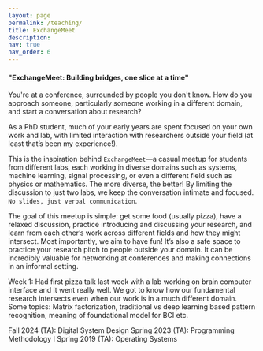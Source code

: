 ```yaml
---
layout: page
permalink: /teaching/
title: ExchangeMeet
description: 
nav: true
nav_order: 6
---
```


#### "ExchangeMeet: Building bridges, one slice at a time"

 

You're at a conference, surrounded by people you don't know. How do you approach someone, particularly someone working in a different domain, and start a conversation about research?

As a PhD student, much of your early years are spent focused on your own work and lab, with limited interaction with researchers outside your field (at least that’s been my experience!).

This is the inspiration behind `ExchangeMeet`—a casual meetup for students from different labs, each working in diverse domains such as systems, machine learning, signal processing, or even a different field such as physics or mathematics. The more diverse, the better! By limiting the discussion to just two labs, we keep the conversation intimate and focused. `No slides, just verbal communication`.

The goal of this meetup is simple: get some food (usually pizza), have a relaxed discussion, practice introducing and discussing your research, and learn from each other’s work across different fields and how they might intersect. Most importantly, we aim to have fun! It’s also a safe space to practice your research pitch to people outside your domain. It can be incredibly valuable for networking at conferences and making connections in an informal setting. 
 


Week 1: Had first pizza talk last week with a lab working on brain computer interface and it went really well. We got to know how our fundamental research intersects even when our work is in a much different domain. Some topics: Matrix factorization, traditional vs deep learning based pattern recognition, meaning of foundational model for BCI etc. 


Fall 2024 (TA): Digital System Design
Spring 2023 (TA): Programming Methodology I
Spring 2019 (TA): Operating Systems
